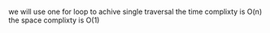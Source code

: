 we will use one for loop to achive single traversal 
the time complixty is O(n)
the space complixty is O(1)
